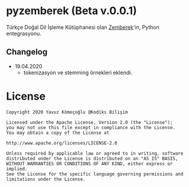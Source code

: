 # pyzemberek (Beta v.0.0.1)
Türkçe Doğal Dil İşleme Kütüphanesi olan [Zemberek](https://github.com/ahmetaa/zemberek-nlp)'in, Python entegrasyonu.

## Changelog

-   19.04.2020
    -   tokenizasyon ve stemming örnekleri eklendi.

License
=======
    Copyright 2020 Yavuz Kömeçoğlu @Kodiks Bilişim

    Licensed under the Apache License, Version 2.0 (the "License");
    you may not use this file except in compliance with the License.
    You may obtain a copy of the License at

    http://www.apache.org/licenses/LICENSE-2.0

    Unless required by applicable law or agreed to in writing, software
    distributed under the License is distributed on an "AS IS" BASIS,
    WITHOUT WARRANTIES OR CONDITIONS OF ANY KIND, either express or implied.
    See the License for the specific language governing permissions and
    limitations under the License.